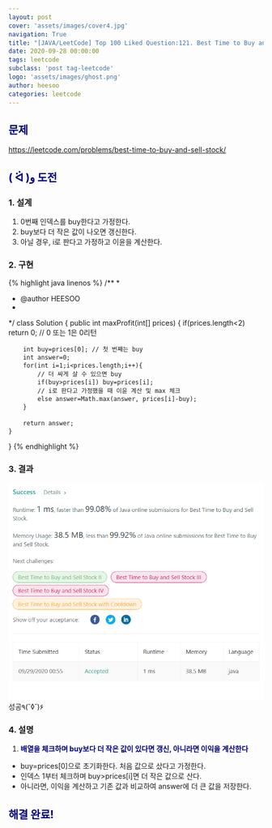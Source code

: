 ```yaml
---
layout: post
cover: 'assets/images/cover4.jpg'
navigation: True
title: "[JAVA/LeetCode] Top 100 Liked Question:121. Best Time to Buy and Sell Stock"
date: 2020-09-28 00:00:00
tags: leetcode
subclass: 'post tag-leetcode'
logo: 'assets/images/ghost.png'
author: heesoo
categories: leetcode
---
```

## <span style="color:navy">문제</span>
<https://leetcode.com/problems/best-time-to-buy-and-sell-stock/>

## <span style="color:navy">( ᐛ )و 도전</span>

### 1. 설계
1. 0번째 인덱스를 buy한다고 가정한다.
2. buy보다 더 작은 값이 나오면 갱신한다.
3. 아닐 경우, i로 판다고 가정하고 이윤을 계산한다.

### 2. 구현 
{% highlight java linenos %}
/**
 *
 * @author HEESOO
 *
 */
class Solution {
    public int maxProfit(int[] prices) {
        if(prices.length<2) return 0; // 0 또는 1은 0리턴
        
        int buy=prices[0]; // 첫 번째는 buy
        int answer=0;
        for(int i=1;i<prices.length;i++){
            // 더 싸게 살 수 있으면 buy
            if(buy>prices[i]) buy=prices[i]; 
            // i로 판다고 가정했을 때 이윤 계산 및 max 체크
            else answer=Math.max(answer, prices[i]-buy);
        }
        
        return answer;
    }
}
{% endhighlight %}

### 3. 결과
![실행결과](./assets/images/200928_6.PNG)
성공٩(˘◊˘)۶   

### 4. 설명
1. **<span style="color:navy">배열을 체크하며 buy보다 더 작은 값이 있다면 갱신, 아니라면 이익을 계산한다</span>**
- buy=prices[0]으로 초기화한다. 처음 값으로 샀다고 가정한다.
- 인덱스 1부터 체크하며 buy>prices[i]면 더 작은 값으로 산다.
- 아니라면, 이익을 계산하고 기존 값과 비교하여 answer에 더 큰 값을 저장한다.
  
## <span style="color:navy">해결 완료!</span>
